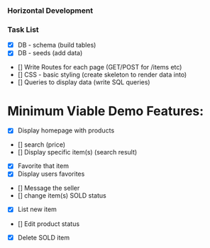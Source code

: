 ### Horizontal Development

### Task List
* [x] DB - schema (build tables)
* [x] DB - seeds (add data)
* [] Write Routes for each page (GET/POST for /items etc)
* [] CSS - basic styling (create skeleton to render data into)
* [] Queries to display data (write SQL queries)


# Minimum Viable Demo Features:
* [x] Display homepage with products
* [] search (price)
* [] Display specific item(s) (search result) 
* [x] Favorite that item
* [x] Display users favorites
* [] Message the seller
* [] change item(s) SOLD status
* [x] List new item
* [] Edit product status
* [x] Delete SOLD item
